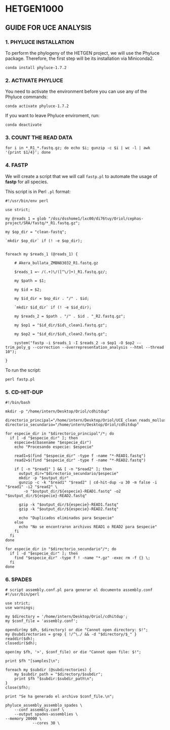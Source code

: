 # HETGEN1000

## GUIDE FOR UCE ANALYSIS

### 1. PHYLUCE INSTALLATION
To perform the phylogeny of the HETGEN project, we will use the Phyluce package. Therefore, the first step will be its installation via Miniconda2.
```
conda install phyluce-1.7.2
```
### 2. ACTIVATE PHYLUCE
You need to activate the environment before you can use any of the Phyluce commands: 
```
conda activate phyluce-1.7.2
```

If you want to leave Phyluce enviroment, run:
```
conda deactivate
```
### 3. COUNT THE READ DATA
```
for i in *_R1_*.fastq.gz; do echo $i; gunzip -c $i | wc -l | awk '{print $1/4}'; done
```

### 4. FASTP

We will create a script that we will call ```fastp.pl``` to automate the usage of **fastp** for all species. 

This script is in Perl ```.pl``` format:
```
#!/usr/bin/env perl

use strict;

my @reads_1 = glob "/dss/dsshome1/lxc00/di76tuy/Oriol/cephas-project/SRA/fastq/*_R1.fastq.gz";

my $op_dir = "clean-fastq";

`mkdir $op_dir` if (! -e $op_dir);


foreach my $reads_1 (@reads_1) {

    # Akera_bullata_ZMBN83032_R1.fastq.gz

    $reads_1 =~ /(.+)\/([^\/]+)_R1.fastq.gz/;

    my $path = $1;

    my $id = $2;

    my $id_dir = $op_dir . "/" . $id;

    `mkdir $id_dir` if (! -e $id_dir);

    my $reads_2 = $path . "/" . $id . "_R2.fastq.gz";

    my $op1 = "$id_dir/$id\_clean1.fastq.gz";

    my $op2 = "$id_dir/$id\_clean2.fastq.gz";

    system("fastp -i $reads_1 -I $reads_2 -o $op1 -O $op2 --trim_poly_g --correction --overrepresentation_analysis --html --thread 10");

}
```
To run the script:
```
perl fastp.pl
```
### 5. CD-HIT-DUP
```
#!/bin/bash

mkdir -p "/home/intern/Desktop/Oriol/cdhitdup"

directorio_principal="/home/intern/Desktop/Oriol/UCE_clean_reads_mollusca"
directorio_secundario="/home/intern/Desktop/Oriol/cdhitdup"

for especie_dir in "$directorio_principal"/*; do
  if [ -d "$especie_dir" ]; then
    especie=$(basename "$especie_dir")
    echo "Procesando especie: $especie"

    read1=$(find "$especie_dir" -type f -name "*-READ1.fastq")
    read2=$(find "$especie_dir" -type f -name "*-READ2.fastq")

    if [ -n "$read1" ] && [ -n "$read2" ]; then
      output_dir="$directorio_secundario/$especie"
      mkdir -p "$output_dir"  
      gunzip -c -k "$read1" "$read2" | cd-hit-dup -u 30 -m false -i "$read1" -i2 "$read2" \
        -o "$output_dir/${especie}-READ1.fastq" -o2 "$output_dir/${especie}-READ2.fastq"

      gzip -k "$output_dir/${especie}-READ1.fastq"
      gzip -k "$output_dir/${especie}-READ2.fastq"
      
      echo "Duplicados eliminados para $especie"
    else
      echo "No se encontraron archivos READ1 o READ2 para $especie"
    fi
  fi
done

for especie_dir in "$directorio_secundario"/*; do
  if [ -d "$especie_dir" ]; then
    find "$especie_dir" -type f ! -name "*.gz" -exec rm -f {} \;
  fi
done
```
### 6. SPADES
```
# script assembly.conf.pl para generar el documento assembly.conf
#!/usr/bin/perl

use strict;
use warnings;

my $directory = '/home/intern/Desktop/Oriol/cdhitdup';
my $conf_file = 'assembly.conf';

opendir(my $dh, $directory) or die "Cannot open directory: $!";
my @subdirectories = grep { !/^\./ && -d "$directory/$_" } readdir($dh);
closedir($dh);

open(my $fh, '>', $conf_file) or die "Cannot open file: $!";

print $fh "[samples]\n";

foreach my $subdir (@subdirectories) {
    my $subdir_path = "$directory/$subdir";
    print $fh "$subdir:$subdir_path\n";
}
close($fh);

print "Se ha generado el archivo $conf_file.\n";
```
```
phyluce_assembly_assemblo_spades \
    --conf assembly.conf \
    --output spades-assemblies \
--memory 20000 \
    	    --cores 30 \












